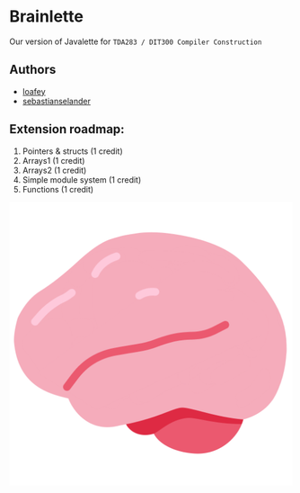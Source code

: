 # Brainlette

Our version of Javalette for `TDA283 / DIT300 Compiler Construction`

## Authors

* [loafey](https://github.com/loafey)
* [sebastianselander](https://github.com/sebastianselander)

## Extension roadmap:
1. Pointers & structs (1 credit)
2. Arrays1 (1 credit)
3. Arrays2 (1 credit)
4. Simple module system (1 credit)
5. Functions (1 credit)

![brain](./9591_smoothbrain.png)
